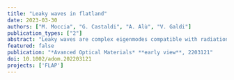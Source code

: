 ```yaml
---
title: "Leaky waves in flatland"
date: 2023-03-30
authors: ["M. Moccia", "G. Castaldi", "A. Alù", "V. Galdi"]
publication_types: ["2"]
abstract: "Leaky waves are complex eigenmodes compatible with radiation in terms of their momentum, which can be supported by open waveguiding structures and can be effective at modeling radiative phenomena from such systems. Here, a “flatland” analog of leaky-wave radiation is introduced to describe a novel mechanism for in-plane radiation leakage that can occur in artificial or natural low-dimensional materials. Possible platforms are illustrated for its physical realization, in the form of suitably designed planar junctions of isotropic impedance surfaces that implement surface-wave or line-wave guiding structures. A simple and insightful semi-analytical model for the radiation mechanism is developed and validated against full-wave numerical simulations. These results provide a new tool for the advanced manipulation of surface waves at the nanoscale, which relies entirely on interface-optics effects, and can find interesting applications in the emerging field of polaritonics."
featured: false
publication: "*Avanced Optical Materials* **early view**, 2203121"
doi: 10.1002/adom.202203121
projects: ['FLAP']
---
```

